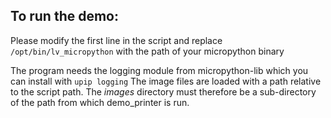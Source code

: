 ## To run the demo:
Please modify the first line in the script and replace `/opt/bin/lv_micropython`
with the path of your micropython binary

The program needs the logging module from micropython-lib which you can install with
`upip logging`
The image files are loaded with a path relative to the script path. The _images_ directory must therefore be a sub-directory of the path from which demo_printer is run. 
